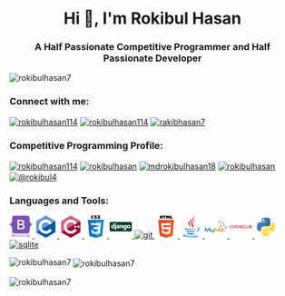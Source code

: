 <h1 align="center">Hi 👋, I'm Rokibul Hasan</h1>
<h3 align="center">A Half Passionate Competitive Programmer and Half Passionate Developer</h3>

<p align="left"> <img src="https://komarev.com/ghpvc/?username=rokibulhasan7&label=Profile%20views&color=0e75b6&style=flat" alt="rokibulhasan7" /> </p>

<!--p align="left"> <a href="https://github.com/ryo-ma/github-profile-trophy"><img src="https://github-profile-trophy.vercel.app/?username=rokibulhasan7" alt="rokibulhasan7" /></a> </p>

<p align="left"> <a href="https://twitter.com/rokibulhasan114" target="blank"><img src="https://img.shields.io/twitter/follow/rokibulhasan114?logo=twitter&style=for-the-badge" alt="rokibulhasan114" /></a> </p>-->

<h3 align="left">Connect with me:</h3>
<p align="left">
<a href="https://linkedin.com/in/rokibulhasan114" target="blank"><img align="center" src="https://raw.githubusercontent.com/rahuldkjain/github-profile-readme-generator/master/src/images/icons/Social/linked-in-alt.svg" alt="rokibulhasan114" height="30" width="40" /></a>
<a href="https://twitter.com/rokibulhasan114" target="blank"><img align="center" src="https://raw.githubusercontent.com/rahuldkjain/github-profile-readme-generator/master/src/images/icons/Social/twitter.svg" alt="rokibulhasan114" height="30" width="40" /></a>
<a href="https://instagram.com/rakibhasan7" target="blank"><img align="center" src="https://raw.githubusercontent.com/rahuldkjain/github-profile-readme-generator/master/src/images/icons/Social/instagram.svg" alt="rakibhasan7" height="30" width="40" /></a>
</p>
<h3 align="left">Competitive Programming Profile:</h3>
<p align="left">
<a href="https://codeforces.com/profile/rokibulhasan114" target="blank"><img align="center" src="https://raw.githubusercontent.com/rahuldkjain/github-profile-readme-generator/master/src/images/icons/Social/codeforces.svg" alt="rokibulhasan114" height="30" width="40" /></a>
<a href="https://www.codechef.com/users/rokibulhasan" target="blank"><img align="center" src="https://cdn.jsdelivr.net/npm/simple-icons@3.1.0/icons/codechef.svg" alt="rokibulhasan" height="30" width="40" /></a>
<a href="https://www.hackerrank.com/mdrokibulhasan18" target="blank"><img align="center" src="https://raw.githubusercontent.com/rahuldkjain/github-profile-readme-generator/master/src/images/icons/Social/hackerrank.svg" alt="mdrokibulhasan18" height="30" width="40" /></a>
<a href="https://www.leetcode.com/rokibulhasan" target="blank"><img align="center" src="https://raw.githubusercontent.com/rahuldkjain/github-profile-readme-generator/master/src/images/icons/Social/leet-code.svg" alt="rokibulhasan" height="30" width="40" /></a>
<a href="https://www.hackerearth.com/@rokibul4" target="blank"><img align="center" src="https://raw.githubusercontent.com/rahuldkjain/github-profile-readme-generator/master/src/images/icons/Social/hackerearth.svg" alt="@rokibul4" height="30" width="40" /></a>
</p>

<h3 align="left">Languages and Tools:</h3>
<p align="left"> <a href="https://getbootstrap.com" target="_blank" rel="noreferrer"> <img src="https://raw.githubusercontent.com/devicons/devicon/master/icons/bootstrap/bootstrap-plain-wordmark.svg" alt="bootstrap" width="40" height="40"/> </a> <a href="https://www.cprogramming.com/" target="_blank" rel="noreferrer"> <img src="https://raw.githubusercontent.com/devicons/devicon/master/icons/c/c-original.svg" alt="c" width="40" height="40"/> </a> <a href="https://www.w3schools.com/cpp/" target="_blank" rel="noreferrer"> <img src="https://raw.githubusercontent.com/devicons/devicon/master/icons/cplusplus/cplusplus-original.svg" alt="cplusplus" width="40" height="40"/> </a> <a href="https://www.w3schools.com/css/" target="_blank" rel="noreferrer"> <img src="https://raw.githubusercontent.com/devicons/devicon/master/icons/css3/css3-original-wordmark.svg" alt="css3" width="40" height="40"/> </a> <a href="https://www.djangoproject.com/" target="_blank" rel="noreferrer"> <img src="https://raw.githubusercontent.com/devicons/devicon/master/icons/django/django-original.svg" alt="django" width="40" height="40"/> </a> <a href="https://git-scm.com/" target="_blank" rel="noreferrer"> <img src="https://www.vectorlogo.zone/logos/git-scm/git-scm-icon.svg" alt="git" width="40" height="40"/> </a> <a href="https://www.w3.org/html/" target="_blank" rel="noreferrer"> <img src="https://raw.githubusercontent.com/devicons/devicon/master/icons/html5/html5-original-wordmark.svg" alt="html5" width="40" height="40"/> </a> <a href="https://www.java.com" target="_blank" rel="noreferrer"> <img src="https://raw.githubusercontent.com/devicons/devicon/master/icons/java/java-original.svg" alt="java" width="40" height="40"/> </a> <a href="https://www.mysql.com/" target="_blank" rel="noreferrer"> <img src="https://raw.githubusercontent.com/devicons/devicon/master/icons/mysql/mysql-original-wordmark.svg" alt="mysql" width="40" height="40"/> </a> <a href="https://www.oracle.com/" target="_blank" rel="noreferrer"> <img src="https://raw.githubusercontent.com/devicons/devicon/master/icons/oracle/oracle-original.svg" alt="oracle" width="40" height="40"/> </a> <a href="https://www.python.org" target="_blank" rel="noreferrer"> <img src="https://raw.githubusercontent.com/devicons/devicon/master/icons/python/python-original.svg" alt="python" width="40" height="40"/> </a> <a href="https://www.sqlite.org/" target="_blank" rel="noreferrer"> <img src="https://www.vectorlogo.zone/logos/sqlite/sqlite-icon.svg" alt="sqlite" width="40" height="40"/> </a> </p>

<p><img align="left" src="https://github-readme-stats.vercel.app/api/top-langs?username=rokibulhasan7&show_icons=true&locale=en&layout=compact" alt="rokibulhasan7" /></p>

<p>&nbsp;<img align="center" src="https://github-readme-stats.vercel.app/api?username=rokibulhasan7&show_icons=true&locale=en" alt="rokibulhasan7" /></p>

<p><img align="center" src="https://github-readme-streak-stats.herokuapp.com/?user=rokibulhasan7&" alt="rokibulhasan7" /></p>

